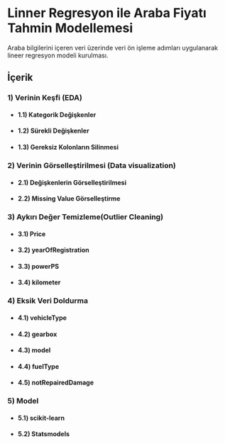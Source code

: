 # Linner Regresyon ile Araba Fiyatı Tahmin Modellemesi
Araba bilgilerini içeren veri üzerinde veri ön işleme adımları uygulanarak lineer regresyon modeli kurulması.  
  ## İçerik
  
  ### 1) Verinin Keşfi (EDA)
  + #### 1.1) Kategorik Değişkenler
  + #### 1.2) Sürekli Değişkenler
  + #### 1.3) Gereksiz Kolonların Silinmesi
   
  ### 2) Verinin Görselleştirilmesi (Data visualization)
  + #### 2.1) Değişkenlerin Görselleştirilmesi
  + #### 2.2) Missing Value Görselleştirme
   
  ### 3) Aykırı Değer Temizleme(Outlier Cleaning)
   + #### 3.1) Price
   + #### 3.2) yearOfRegistration
   + #### 3.3) powerPS
   + #### 3.4) kilometer

  ### 4) Eksik Veri Doldurma
   + #### 4.1) vehicleType
   + #### 4.2) gearbox
   + #### 4.3) model
   + #### 4.4) fuelType
   + #### 4.5) notRepairedDamage

  ### 5) Model
   + #### 5.1) scikit-learn
   + #### 5.2) Statsmodels
